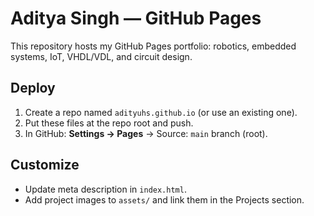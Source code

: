 # Aditya Singh — GitHub Pages

This repository hosts my GitHub Pages portfolio: robotics, embedded systems, IoT, VHDL/VDL, and circuit design.

## Deploy
1. Create a repo named `adityuhs.github.io` (or use an existing one).
2. Put these files at the repo root and push.
3. In GitHub: **Settings → Pages** → Source: `main` branch (root).

## Customize
- Update meta description in `index.html`.
- Add project images to `assets/` and link them in the Projects section.
